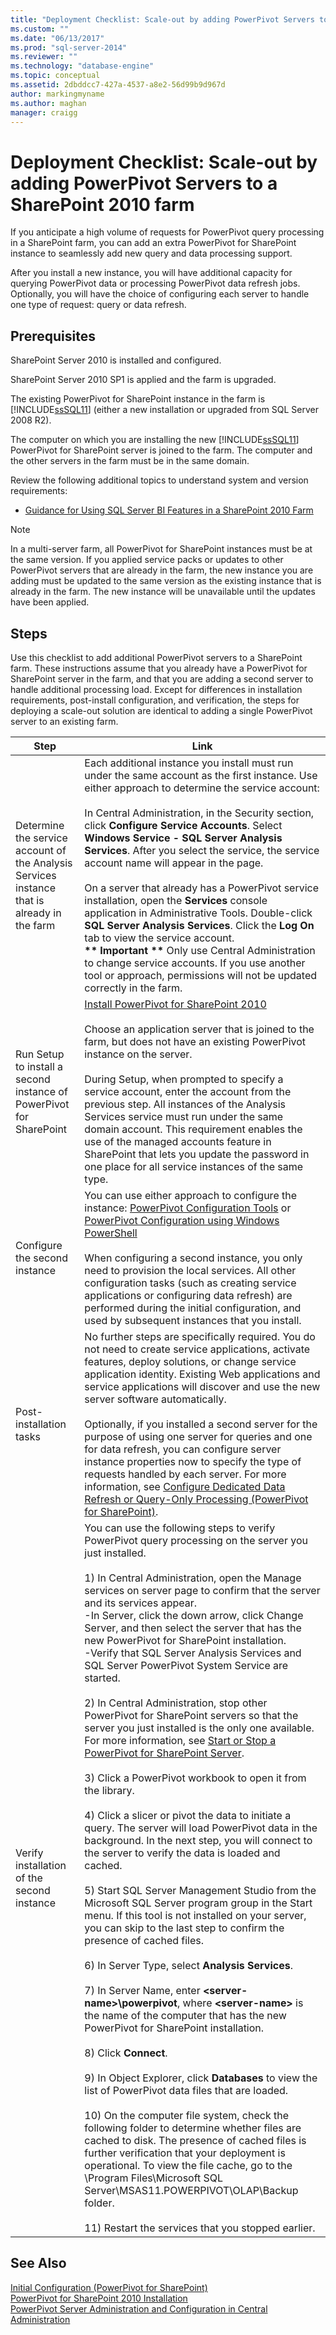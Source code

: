```yaml
---
title: "Deployment Checklist: Scale-out by adding PowerPivot Servers to a SharePoint 2010 farm | Microsoft Docs"
ms.custom: ""
ms.date: "06/13/2017"
ms.prod: "sql-server-2014"
ms.reviewer: ""
ms.technology: "database-engine"
ms.topic: conceptual
ms.assetid: 2dbddcc7-427a-4537-a8e2-56d99b9d967d
author: markingmyname
ms.author: maghan
manager: craigg
---
```

# Deployment Checklist: Scale-out by adding PowerPivot Servers to a SharePoint 2010 farm
  If you anticipate a high volume of requests for PowerPivot query processing in a SharePoint farm, you can add an extra PowerPivot for SharePoint instance to seamlessly add new query and data processing support.  
  
 After you install a new instance, you will have additional capacity for querying PowerPivot data or processing PowerPivot data refresh jobs. Optionally, you will have the choice of configuring each server to handle one type of request: query or data refresh.  
  
## Prerequisites  
 SharePoint Server 2010 is installed and configured.  
  
 SharePoint Server 2010 SP1 is applied and the farm is upgraded.  
  
 The existing PowerPivot for SharePoint instance in the farm is [!INCLUDE[ssSQL11](../../includes/sssql11-md.md)] (either a new installation or upgraded from SQL Server 2008 R2).  
  
 The computer on which you are installing the new [!INCLUDE[ssSQL11](../../includes/sssql11-md.md)] PowerPivot for SharePoint server is joined to the farm. The computer and the other servers in the farm must be in the same domain.  
  
 Review the following additional topics to understand system and version requirements:  
  
-   [Guidance for Using SQL Server BI Features in a SharePoint 2010 Farm](../../../2014/sql-server/install/guidance-for-using-sql-server-bi-features-in-a-sharepoint-2010-farm.md)  
  
> [!NOTE]  
>  In a multi-server farm, all PowerPivot for SharePoint instances must be at the same version. If you applied service packs or updates to other PowerPivot servers that are already in the farm, the new instance you are adding must be updated to the same version as the existing instance that is already in the farm. The new instance will be unavailable until the updates have been applied.  
  
## Steps  
 Use this checklist to add additional PowerPivot servers to a SharePoint farm. These instructions assume that you already have a PowerPivot for SharePoint server in the farm, and that you are adding a second server to handle additional processing load. Except for differences in installation requirements, post-install configuration, and verification, the steps for deploying a scale-out solution are identical to adding a single PowerPivot server to an existing farm.  
  
|Step|Link|  
|----------|----------|  
|Determine the service account of the Analysis Services instance that is already in the farm|Each additional instance you install must run under the same account as the first instance. Use either approach to determine the service account:<br /><br /> In Central Administration, in the Security section, click **Configure Service Accounts**. Select **Windows Service - SQL Server Analysis Services**. After you select the service, the service account name will appear in the page.<br /><br /> On a server that already has a PowerPivot service installation, open the **Services** console application in Administrative Tools. Double-click **SQL Server Analysis Services**. Click the **Log On** tab to view the service account.<br />**\*\* Important \*\*** Only use Central Administration to change service accounts. If you use another tool or approach, permissions will not be updated correctly in the farm.|  
|Run Setup to install a second instance of PowerPivot for SharePoint|[Install PowerPivot for SharePoint 2010](../../../2014/sql-server/install/install-powerpivot-for-sharepoint-2010.md)<br /><br /> Choose an application server that is joined to the farm, but does not have an existing PowerPivot instance on the server.<br /><br /> During Setup, when prompted to specify a service account, enter the account from the previous step. All instances of the Analysis Services service must run under the same domain account. This requirement enables the use of the managed accounts feature in SharePoint that lets you update the password in one place for all service instances of the same type.|  
|Configure the second instance|You can use either approach to configure the instance: [PowerPivot Configuration Tools](../../analysis-services/power-pivot-sharepoint/power-pivot-configuration-tools.md) or [PowerPivot Configuration using Windows PowerShell](../../analysis-services/power-pivot-sharepoint/power-pivot-configuration-using-windows-powershell.md)<br /><br /> When configuring a second instance, you only need to provision the local services. All other configuration tasks (such as creating service applications or configuring data refresh) are performed during the initial configuration, and used by subsequent instances that you install.|  
|Post-installation tasks|No further steps are specifically required. You do not need to create service applications, activate features, deploy solutions, or change service application identity. Existing Web applications and service applications will discover and use the new server software automatically.<br /><br /> Optionally, if you installed a second server for the purpose of using one server for queries and one for data refresh, you can configure server instance properties now to specify the type of requests handled by each server. For more information, see [Configure Dedicated Data Refresh or Query-Only Processing &#40;PowerPivot for SharePoint&#41;](../../analysis-services/configure-dedicated-data-refresh-query-only-processing-powerpivot-sharepoint.md).|  
|Verify installation of the second instance|You can use the following steps to verify PowerPivot query processing on the server you just installed.<br /><br /> 1) In Central Administration, open the Manage services on server page to confirm that the server and its services appear.<br />-In Server, click the down arrow, click Change Server, and then select the server that has the new PowerPivot for SharePoint installation.<br />-Verify that SQL Server Analysis Services and SQL Server PowerPivot System Service are started.<br /><br /> 2) In Central Administration, stop other PowerPivot for SharePoint servers so that the server you just installed is the only one available. For more information, see [Start or Stop a PowerPivot for SharePoint Server](../../analysis-services/power-pivot-sharepoint/start-or-stop-a-power-pivot-for-sharepoint-server.md).<br /><br /> 3) Click a PowerPivot workbook to open it from the library.<br /><br /> 4) Click a slicer or pivot the data to initiate a query. The server will load PowerPivot data in the background. In the next step, you will connect to the server to verify the data is loaded and cached.<br /><br /> 5) Start SQL Server Management Studio from the Microsoft SQL Server program group in the Start menu. If this tool is not installed on your server, you can skip to the last step to confirm the presence of cached files.<br /><br /> 6) In Server Type, select **Analysis Services**.<br /><br /> 7) In Server Name, enter **\<server-name>\powerpivot**, where **\<server-name>** is the name of the computer that has the new PowerPivot for SharePoint installation.<br /><br /> 8) Click **Connect**.<br /><br /> 9) In Object Explorer, click **Databases** to view the list of PowerPivot data files that are loaded.<br /><br /> 10) On the computer file system, check the following folder to determine whether files are cached to disk. The presence of cached files is further verification that your deployment is operational. To view the file cache, go to the \Program Files\Microsoft SQL Server\MSAS11.POWERPIVOT\OLAP\Backup folder.<br /><br /> 11) Restart the services that you stopped earlier.|  
  
## See Also  
 [Initial Configuration &#40;PowerPivot for SharePoint&#41;](../../../2014/sql-server/install/initial-configuration-powerpivot-for-sharepoint.md)   
 [PowerPivot for SharePoint 2010 Installation](../../../2014/sql-server/install/powerpivot-for-sharepoint-2010-installation.md)   
 [PowerPivot Server Administration and Configuration in Central Administration](../../analysis-services/power-pivot-sharepoint/power-pivot-server-administration-and-configuration-in-central-administration.md)  
  
  
